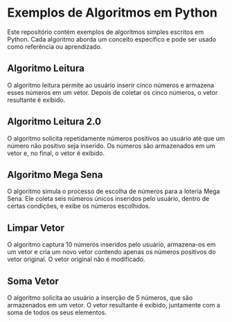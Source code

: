 # Exemplos de Algoritmos em Python

Este repositório contém exemplos de algoritmos simples escritos em Python. Cada algoritmo aborda um conceito específico e pode ser usado como referência ou aprendizado.

## Algoritmo Leitura

O algoritmo leitura permite ao usuário inserir cinco números e armazena esses números em um vetor. Depois de coletar os cinco números, o vetor resultante é exibido.

## Algoritmo Leitura 2.0

O algoritmo solicita repetidamente números positivos ao usuário até que um número não positivo seja inserido. Os números são armazenados em um vetor e, no final, o vetor é exibido.

## Algoritmo Mega Sena

O algoritmo simula o processo de escolha de números para a loteria Mega Sena. Ele coleta seis números únicos inseridos pelo usuário, dentro de certas condições, e exibe os números escolhidos.

## Limpar Vetor

O algoritmo captura 10 números inseridos pelo usuário, armazena-os em um vetor e cria um novo vetor contendo apenas os números positivos do vetor original. O vetor original não é modificado.

## Soma Vetor

O algoritmo solicita ao usuário a inserção de 5 números, que são armazenados em um vetor. O vetor resultante é exibido, juntamente com a soma de todos os seus elementos.
